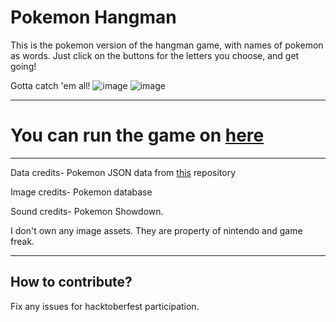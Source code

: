 # Pokemon Hangman

This is the pokemon version of the hangman game, with names of pokemon as words. Just click on the buttons for the letters you choose, and get going!

Gotta catch 'em all!
![image](https://user-images.githubusercontent.com/83284294/132115615-9c5ff689-1aab-440a-a636-a6d5595008b7.png)
![image](https://user-images.githubusercontent.com/83284294/132462000-52b72f6f-9a60-48ec-9010-a056517b19ea.png)

---

# You can run the game on [here](https://aatmaj-zephyr.github.io/Hangman/)

---

Data credits- Pokemon JSON data from [this](https://github.com/sindresorhus/pokemon/blob/239d7bb9de383321f61dcea59cdf2a3034a343ba/data/en.json) repository

Image credits- Pokemon database

Sound credits- Pokemon Showdown.

I don't own any image assets. They are property of nintendo and game freak.


_____


## How to contribute?
Fix any issues for hacktoberfest participation.
